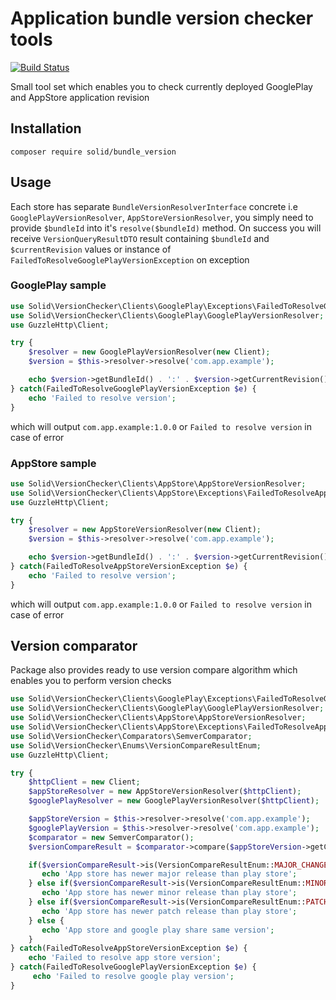 # Application bundle version checker tools

[![Build Status](https://travis-ci.com/ica4c/bundle_version.svg?branch=master)](https://travis-ci.org/ica4c/bundle_version)

Small tool set which enables you to check currently deployed GooglePlay and AppStore application revision

## Installation

`composer require solid/bundle_version`

## Usage

Each store has separate `BundleVersionResolverInterface` concrete
i.e `GooglePlayVersionResolver`, `AppStoreVersionResolver`, you simply need to provide
`$bundleId` into it's `resolve($bundleId)` method. On success you will receive
`VersionQueryResultDTO` result containing `$bundleId` and `$currentRevision` values or
instance of `FailedToResolveGooglePlayVersionException` on exception

### GooglePlay sample

```php
use Solid\VersionChecker\Clients\GooglePlay\Exceptions\FailedToResolveGooglePlayVersionException;
use Solid\VersionChecker\Clients\GooglePlay\GooglePlayVersionResolver;
use GuzzleHttp\Client;

try {
    $resolver = new GooglePlayVersionResolver(new Client);
    $version = $this->resolver->resolve('com.app.example');

    echo $version->getBundleId() . ':' . $version->getCurrentRevision();
} catch(FailedToResolveGooglePlayVersionException $e) {
    echo 'Failed to resolve version';
}
```

which will output `com.app.example:1.0.0` or `Failed to resolve version` in case of error

### AppStore sample

```php
use Solid\VersionChecker\Clients\AppStore\AppStoreVersionResolver;
use Solid\VersionChecker\Clients\AppStore\Exceptions\FailedToResolveAppStoreVersionException;
use GuzzleHttp\Client;

try {
    $resolver = new AppStoreVersionResolver(new Client);
    $version = $this->resolver->resolve('com.app.example');

    echo $version->getBundleId() . ':' . $version->getCurrentRevision();
} catch(FailedToResolveAppStoreVersionException $e) {
    echo 'Failed to resolve version';
}
```

which will output `com.app.example:1.0.0` or `Failed to resolve version` in case of error

## Version comparator

Package also provides ready to use version compare algorithm which enables you to perform version checks

```php
use Solid\VersionChecker\Clients\GooglePlay\Exceptions\FailedToResolveGooglePlayVersionException;
use Solid\VersionChecker\Clients\GooglePlay\GooglePlayVersionResolver;
use Solid\VersionChecker\Clients\AppStore\AppStoreVersionResolver;
use Solid\VersionChecker\Clients\AppStore\Exceptions\FailedToResolveAppStoreVersionException;
use Solid\VersionChecker\Comparators\SemverComparator;
use Solid\VersionChecker\Enums\VersionCompareResultEnum;
use GuzzleHttp\Client;

try {
    $httpClient = new Client;
    $appStoreResolver = new AppStoreVersionResolver($httpClient);
    $googlePlayResolver = new GooglePlayVersionResolver($httpClient);

    $appStoreVersion = $this->resolver->resolve('com.app.example');
    $googlePlayVersion = $this->resolver->resolve('com.app.example');
    $comparator = new SemverComparator();
    $versionCompareResult = $comparator->compare($appStoreVersion->getCurrentRevision(), $googlePlayVersion->getCurrentRevision())

    if($versionCompareResult->is(VersionCompareResultEnum::MAJOR_CHANGE)) {
       echo 'App store has newer major release than play store';
    } else if($versionCompareResult->is(VersionCompareResultEnum::MINOR_CHANGE)) {
       echo 'App store has newer minor release than play store';
    } else if($versionCompareResult->is(VersionCompareResultEnum::PATCH)) {
       echo 'App store has newer patch release than play store';
    } else {
       echo 'App store and google play share same version';
    }
} catch(FailedToResolveAppStoreVersionException $e) {
    echo 'Failed to resolve app store version';
} catch(FailedToResolveGooglePlayVersionException $e) {
     echo 'Failed to resolve google play version';
}
```
